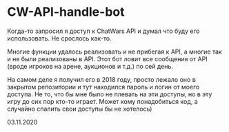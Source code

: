 # CW-API-handle-bot
Когда-то запросил я доступ к ChatWars API и думал что буду его использовать. Не срослось как-то.

Многие функции удалось реализовать и не прибегая к API, а многие так и не были реализованы в API.
Этот бот ловит все сообщения от API (вроде игроков на арене, аукционов и т.д.) по сей день.

На самом деле я получил его в 2018 году, просто лежало оно в закрытом репозитории и тут находился пароль и логин от моего доступа.
Не то, что бы мне было не плевать на эти доступы, но в эту игру до сих пор кто-то играет. Может кому понадобиться код, а случайно спалить свои доступы бы не хотелось)

03.11.2020
